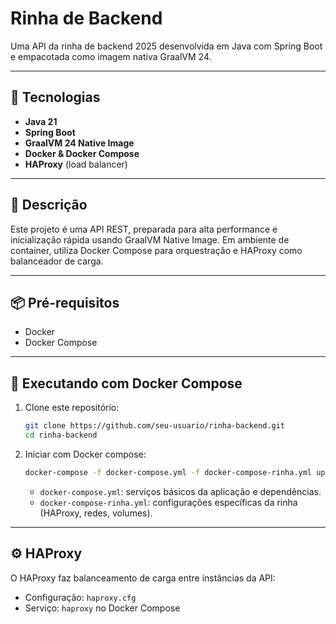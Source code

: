# Rinha de Backend

Uma API da rinha de backend 2025 desenvolvida em Java com Spring Boot e empacotada como imagem nativa GraalVM 24.

---

## 🚀 Tecnologias

- **Java 21**
- **Spring Boot**
- **GraalVM 24 Native Image**
- **Docker & Docker Compose**
- **HAProxy** (load balancer)

---

## 🎯 Descrição

Este projeto é uma API REST, preparada para alta performance e inicialização rápida usando GraalVM Native Image. Em ambiente de container, utiliza Docker Compose para orquestração e HAProxy como balanceador de carga.

---

## 📦 Pré-requisitos

- Docker
- Docker Compose

---

## 🐳 Executando com Docker Compose

1. Clone este repositório:
   ```bash
   git clone https://github.com/seu-usuario/rinha-backend.git
   cd rinha-backend
   ```
2. Iniciar com Docker compose:  
   ```bash
   docker-compose -f docker-compose.yml -f docker-compose-rinha.yml up -d
   ```
  
   - `docker-compose.yml`: serviços básicos da aplicação e dependências.
   - `docker-compose-rinha.yml`: configurações específicas da rinha (HAProxy, redes, volumes).

---

## ⚙️ HAProxy

O HAProxy faz balanceamento de carga entre instâncias da API:

- Configuração: `haproxy.cfg`
- Serviço: `haproxy` no Docker Compose


